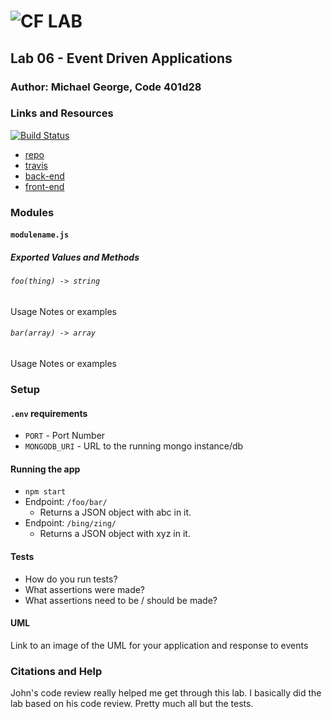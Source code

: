![CF](http://i.imgur.com/7v5ASc8.png) LAB
=================================================

## Lab 06 - Event Driven Applications

### Author: Michael George, Code 401d28

### Links and Resources
[![Build Status](https://travis-ci.com/michaelageorge/06-event-driven-apps.svg?branch=master)](https://travis-ci.com/michaelageorge/06-event-driven-apps)

* [repo](https://github.com/michaelageorge/06-event-driven-apps)
* [travis](https://travis-ci.com/michaelageorge/06-event-driven-apps)
* [back-end](http://xyz.com)
* [front-end](http://xyz.com)

### Modules
#### `modulename.js`
##### Exported Values and Methods

###### `foo(thing) -> string`
Usage Notes or examples

###### `bar(array) -> array`
Usage Notes or examples

### Setup
#### `.env` requirements
* `PORT` - Port Number
* `MONGODB_URI` - URL to the running mongo instance/db

#### Running the app
* `npm start`
* Endpoint: `/foo/bar/`
  * Returns a JSON object with abc in it.
* Endpoint: `/bing/zing/`
  * Returns a JSON object with xyz in it.

#### Tests
* How do you run tests?
* What assertions were made?
* What assertions need to be / should be made?

#### UML
Link to an image of the UML for your application and response to events

### Citations and Help
John's code review really helped me get through this lab. I basically did the lab based on his code review. Pretty much all but the tests.
